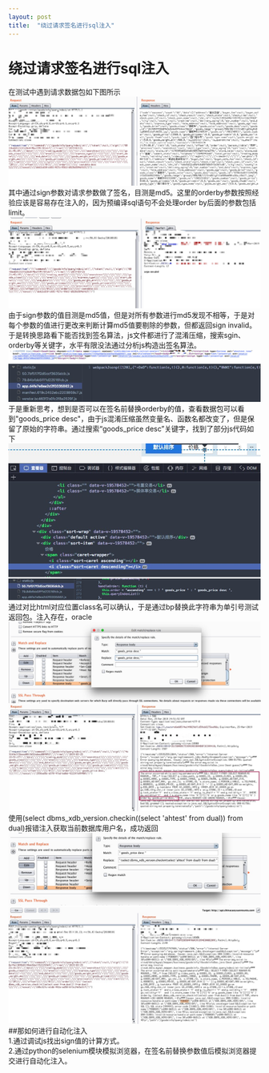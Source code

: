 ```yaml
---
layout: post
title:  "绕过请求签名进行sql注入"
---
```

# 绕过请求签名进行sql注入

  在测试中遇到请求数据包如下图所示<br />
![图片1](https://github.com/white-cell/white-cell.github.io/raw/master/img/_post/10/1.jpg)<br />
  其中通过sign参数对请求参数做了签名，目测是md5。这里的orderby参数按照经验应该是容易存在注入的，因为预编译sql语句不会处理order by后面的参数包括limit。<br />
![图片2](https://github.com/white-cell/white-cell.github.io/raw/master/img/_post/10/2.jpg)<br />
  由于sign参数的值目测是md5值，但是对所有参数进行md5发现不相等，于是对每个参数的值进行更改来判断计算md5值要剔除的参数，但都返回sign invalid。于是转换思路看下能否找到签名算法，js文件都进行了混淆压缩，搜索sgin、orderby等关键字，水平有限没法通过分析js构造出签名算法。<br />
![图片3](https://github.com/white-cell/white-cell.github.io/raw/master/img/_post/10/3.jpg)<br />
![图片4](https://github.com/white-cell/white-cell.github.io/raw/master/img/_post/10/4.jpg)<br />
  于是重新思考，想到是否可以在签名前替换orderby的值，查看数据包可以看到"goods_price desc"，由于js混淆压缩虽然变量名、函数名都改变了，但是保留了原始的字符串。通过搜索“goods_price desc”关键字，找到了部分js代码如下<br />
![图片6](https://github.com/white-cell/white-cell.github.io/raw/master/img/_post/10/6.jpg)<br />
![图片5](https://github.com/white-cell/white-cell.github.io/raw/master/img/_post/10/5.jpg)<br />
  通过对比html对应位置class名可以确认，于是通过bp替换此字符串为单引号测试返回包。注入存在，oracle<br />
![图片7](https://github.com/white-cell/white-cell.github.io/raw/master/img/_post/10/7.jpg)<br />
![图片8](https://github.com/white-cell/white-cell.github.io/raw/master/img/_post/10/8.jpg)<br />
  使用(select dbms_xdb_version.checkin((select 'ahtest' from dual)) from dual)报错注入获取当前数据库用户名，成功返回<br />
![图片9](https://github.com/white-cell/white-cell.github.io/raw/master/img/_post/10/9.jpg)<br />
![图片10](https://github.com/white-cell/white-cell.github.io/raw/master/img/_post/10/10.jpg)<br />
##那如何进行自动化注入<br />
  1.通过调试js找出sign值的计算方式。<br />
  2.通过python的selenium模块模拟浏览器，在签名前替换参数值后模拟浏览器提交进行自动化注入。<br />